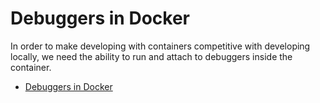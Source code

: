 # Debuggers in Docker

In order to make developing with containers competitive with developing locally, we need the ability to run and attach to debuggers inside the container.

- [Debuggers in Docker](https://courses.devopsdirective.com/docker-beginner-to-pro/lessons/11-development-workflow/02-debug-and-test)